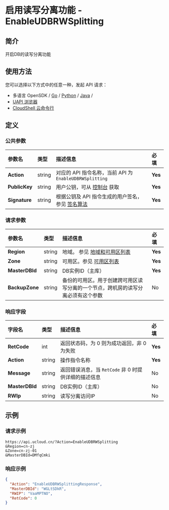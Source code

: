# 启用读写分离功能 - EnableUDBRWSplitting

## 简介

开启DB的读写分离功能






## 使用方法

您可以选择以下方式中的任意一种，发起 API 请求：
- 多语言 OpenSDK / [Go](https://github.com/ucloud/ucloud-sdk-go) / [Python](https://github.com/ucloud/ucloud-sdk-python3) / [Java](https://github.com/ucloud/ucloud-sdk-java) /
- [UAPI 浏览器](https://console.ucloud.cn/uapi/detail?id=EnableUDBRWSplitting)
- [CloudShell 云命令行](https://shell.ucloud.cn/)


## 定义

### 公共参数

| 参数名 | 类型 | 描述信息 | 必填 |
|:---|:---|:---|:---|
| **Action**     | string  | 对应的 API 指令名称，当前 API 为 `EnableUDBRWSplitting`                        | **Yes** |
| **PublicKey**  | string  | 用户公钥，可从 [控制台](https://console.ucloud.cn/uapi/apikey) 获取                                             | **Yes** |
| **Signature**  | string  | 根据公钥及 API 指令生成的用户签名，参见 [签名算法](api/summary/signature.md)  | **Yes** |

### 请求参数

| 参数名 | 类型 | 描述信息 | 必填 |
|:---|:---|:---|:---|
| **Region** | string | 地域。 参见 [地域和可用区列表](https://docs.ucloud.cn/api/summary/regionlist) |**Yes**|
| **Zone** | string | 可用区。参见 [可用区列表](https://docs.ucloud.cn/api/summary/regionlist) |**Yes**|
| **MasterDBId** | string | DB实例ID（主库） |**Yes**|
| **BackupZone** | string | 备份的可用区。用于创建跨可用区读写分离的一个节点，跨机房的读写分离必须有这个参数 |No|

### 响应字段

| 字段名 | 类型 | 描述信息 | 必填 |
|:---|:---|:---|:---|
| **RetCode** | int | 返回状态码，为 0 则为成功返回，非 0 为失败 |**Yes**|
| **Action** | string | 操作指令名称 |**Yes**|
| **Message** | string | 返回错误消息，当 `RetCode` 非 0 时提供详细的描述信息 |No|
| **MasterDBId** | string | DB实例ID（主库） |No|
| **RWIp** | string | 读写分离访问IP |No|




## 示例

### 请求示例
    
```
https://api.ucloud.cn/?Action=EnableUDBRWSplitting
&Region=cn-zj
&Zone=cn-zj-01
&MasterDBId=DMfqCmki
```

### 响应示例
    
```json
{
  "Action": "EnableUDBRWSplittingResponse",
  "MasterDBId": "WGLtSDkR",
  "RWIP": "VaaMPTNO",
  "RetCode": 0
}
```





